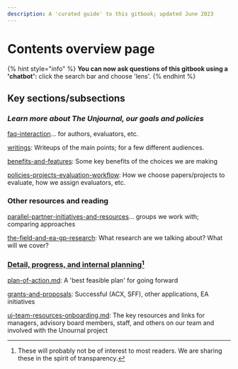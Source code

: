 ```yaml
---
description: A 'curated guide' to this gitbook; updated June 2023
---
```


# Contents overview page

{% hint style="info" %}
**You can now ask questions of this gitbook using a 'chatbot':** click the search bar and choose 'lens'.
{% endhint %}

## Key sections/subsections

### _Learn more about The Unjournal, our goals and policies_

[faq-interaction](../faq-interaction/ "mention")... for authors, evaluators, etc.

[writings](writings/ "mention"): Writeups of the main points; for a few different audiences.

[benefits-and-features](../benefits-and-features/ "mention"): Some key benefits of the choices we are making

[policies-projects-evaluation-workflow](../policies-projects-evaluation-workflow/ "mention"): How we choose papers/projects to evaluate, how we assign evaluators, etc.



### Other resources and reading

[parallel-partner-initiatives-and-resources](../parallel-partner-initiatives-and-resources/ "mention")... groups we work with; comparing approaches

[the-field-and-ea-gp-research](../the-field-and-ea-gp-research/ "mention"): What research are we talking about? What will we cover?



### [Detail, progress, and internal planning](#user-content-fn-1)[^1]

[plan-of-action.md](plan-of-action.md "mention"): A 'best feasible plan' for going forward

[grants-and-proposals](../grants-and-proposals/ "mention"): Successful (ACX, SFF), other applications, EA initiatives

[uj-team-resources-onboarding.md](../management-tech-details-discussion/uj-team-resources-onboarding.md "mention"): The key resources and links for managers, advisory board members, staff, and others on our team and involved with the Unournal project

[^1]: These will probably not be of interest to most readers. We are sharing these in the spirit of transparency.
